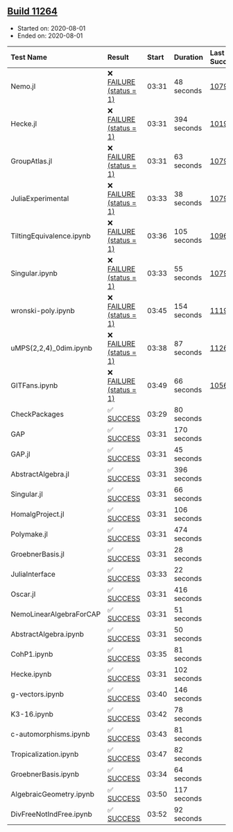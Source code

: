 ## [Build 11264](https://oscarci.mathematik.uni-kl.de/job/oscar/11264/)

* Started on: 2020-08-01
* Ended on: 2020-08-01

| Test Name    | Result | Start | Duration | Last Success | First Failure |
|:-------------|:-------|:------|:---------|:-------------|:--------------|
| Nemo.jl | ❌ [FAILURE (status = 1)](https://oscarci.mathematik.uni-kl.de/job/oscar/11264/artifact/logs/build-11264/Nemo.jl.log) | 03:31 | 48 seconds | [10790](https://oscarci.mathematik.uni-kl.de/job/oscar/10790/) | [10791](https://oscarci.mathematik.uni-kl.de/job/oscar/10791/) |
| Hecke.jl | ❌ [FAILURE (status = 1)](https://oscarci.mathematik.uni-kl.de/job/oscar/11264/artifact/logs/build-11264/Hecke.jl.log) | 03:31 | 394 seconds | [10197](https://oscarci.mathematik.uni-kl.de/job/oscar/10197/) | [10198](https://oscarci.mathematik.uni-kl.de/job/oscar/10198/) |
| GroupAtlas.jl | ❌ [FAILURE (status = 1)](https://oscarci.mathematik.uni-kl.de/job/oscar/11264/artifact/logs/build-11264/GroupAtlas.jl.log) | 03:31 | 63 seconds | [10790](https://oscarci.mathematik.uni-kl.de/job/oscar/10790/) | [10791](https://oscarci.mathematik.uni-kl.de/job/oscar/10791/) |
| JuliaExperimental | ❌ [FAILURE (status = 1)](https://oscarci.mathematik.uni-kl.de/job/oscar/11264/artifact/logs/build-11264/JuliaExperimental.log) | 03:33 | 38 seconds | [10790](https://oscarci.mathematik.uni-kl.de/job/oscar/10790/) | [10791](https://oscarci.mathematik.uni-kl.de/job/oscar/10791/) |
| TiltingEquivalence.ipynb | ❌ [FAILURE (status = 1)](https://oscarci.mathematik.uni-kl.de/job/oscar/11264/artifact/logs/build-11264/TiltingEquivalence.ipynb.log) | 03:36 | 105 seconds | [10962](https://oscarci.mathematik.uni-kl.de/job/oscar/10962/) | [10963](https://oscarci.mathematik.uni-kl.de/job/oscar/10963/) |
| Singular.ipynb | ❌ [FAILURE (status = 1)](https://oscarci.mathematik.uni-kl.de/job/oscar/11264/artifact/logs/build-11264/Singular.ipynb.log) | 03:33 | 55 seconds | [10790](https://oscarci.mathematik.uni-kl.de/job/oscar/10790/) | [10791](https://oscarci.mathematik.uni-kl.de/job/oscar/10791/) |
| wronski-poly.ipynb | ❌ [FAILURE (status = 1)](https://oscarci.mathematik.uni-kl.de/job/oscar/11264/artifact/logs/build-11264/wronski-poly.ipynb.log) | 03:45 | 154 seconds | [11192](https://oscarci.mathematik.uni-kl.de/job/oscar/11192/) | [11193](https://oscarci.mathematik.uni-kl.de/job/oscar/11193/) |
| uMPS(2,2,4)_0dim.ipynb | ❌ [FAILURE (status = 1)](https://oscarci.mathematik.uni-kl.de/job/oscar/11264/artifact/logs/build-11264/uMPS-2-2-4-_0dim.ipynb.log) | 03:38 | 87 seconds | [11263](https://oscarci.mathematik.uni-kl.de/job/oscar/11263/) | [11264](https://oscarci.mathematik.uni-kl.de/job/oscar/11264/) |
| GITFans.ipynb | ❌ [FAILURE (status = 1)](https://oscarci.mathematik.uni-kl.de/job/oscar/11264/artifact/logs/build-11264/GITFans.ipynb.log) | 03:49 | 66 seconds | [10566](https://oscarci.mathematik.uni-kl.de/job/oscar/10566/) | [10567](https://oscarci.mathematik.uni-kl.de/job/oscar/10567/) |
| CheckPackages | ✅ [SUCCESS](https://oscarci.mathematik.uni-kl.de/job/oscar/11264/artifact/logs/build-11264/CheckPackages.log) | 03:29 | 80 seconds |  |  |
| GAP | ✅ [SUCCESS](https://oscarci.mathematik.uni-kl.de/job/oscar/11264/artifact/logs/build-11264/GAP.log) | 03:31 | 170 seconds |  |  |
| GAP.jl | ✅ [SUCCESS](https://oscarci.mathematik.uni-kl.de/job/oscar/11264/artifact/logs/build-11264/GAP.jl.log) | 03:31 | 45 seconds |  |  |
| AbstractAlgebra.jl | ✅ [SUCCESS](https://oscarci.mathematik.uni-kl.de/job/oscar/11264/artifact/logs/build-11264/AbstractAlgebra.jl.log) | 03:31 | 396 seconds |  |  |
| Singular.jl | ✅ [SUCCESS](https://oscarci.mathematik.uni-kl.de/job/oscar/11264/artifact/logs/build-11264/Singular.jl.log) | 03:31 | 66 seconds |  |  |
| HomalgProject.jl | ✅ [SUCCESS](https://oscarci.mathematik.uni-kl.de/job/oscar/11264/artifact/logs/build-11264/HomalgProject.jl.log) | 03:31 | 106 seconds |  |  |
| Polymake.jl | ✅ [SUCCESS](https://oscarci.mathematik.uni-kl.de/job/oscar/11264/artifact/logs/build-11264/Polymake.jl.log) | 03:31 | 474 seconds |  |  |
| GroebnerBasis.jl | ✅ [SUCCESS](https://oscarci.mathematik.uni-kl.de/job/oscar/11264/artifact/logs/build-11264/GroebnerBasis.jl.log) | 03:31 | 28 seconds |  |  |
| JuliaInterface | ✅ [SUCCESS](https://oscarci.mathematik.uni-kl.de/job/oscar/11264/artifact/logs/build-11264/JuliaInterface.log) | 03:33 | 22 seconds |  |  |
| Oscar.jl | ✅ [SUCCESS](https://oscarci.mathematik.uni-kl.de/job/oscar/11264/artifact/logs/build-11264/Oscar.jl.log) | 03:31 | 416 seconds |  |  |
| NemoLinearAlgebraForCAP | ✅ [SUCCESS](https://oscarci.mathematik.uni-kl.de/job/oscar/11264/artifact/logs/build-11264/NemoLinearAlgebraForCAP.log) | 03:31 | 51 seconds |  |  |
| AbstractAlgebra.ipynb | ✅ [SUCCESS](https://oscarci.mathematik.uni-kl.de/job/oscar/11264/artifact/logs/build-11264/AbstractAlgebra.ipynb.log) | 03:31 | 50 seconds |  |  |
| CohP1.ipynb | ✅ [SUCCESS](https://oscarci.mathematik.uni-kl.de/job/oscar/11264/artifact/logs/build-11264/CohP1.ipynb.log) | 03:35 | 81 seconds |  |  |
| Hecke.ipynb | ✅ [SUCCESS](https://oscarci.mathematik.uni-kl.de/job/oscar/11264/artifact/logs/build-11264/Hecke.ipynb.log) | 03:31 | 102 seconds |  |  |
| g-vectors.ipynb | ✅ [SUCCESS](https://oscarci.mathematik.uni-kl.de/job/oscar/11264/artifact/logs/build-11264/g-vectors.ipynb.log) | 03:40 | 146 seconds |  |  |
| K3-16.ipynb | ✅ [SUCCESS](https://oscarci.mathematik.uni-kl.de/job/oscar/11264/artifact/logs/build-11264/K3-16.ipynb.log) | 03:42 | 78 seconds |  |  |
| c-automorphisms.ipynb | ✅ [SUCCESS](https://oscarci.mathematik.uni-kl.de/job/oscar/11264/artifact/logs/build-11264/c-automorphisms.ipynb.log) | 03:43 | 81 seconds |  |  |
| Tropicalization.ipynb | ✅ [SUCCESS](https://oscarci.mathematik.uni-kl.de/job/oscar/11264/artifact/logs/build-11264/Tropicalization.ipynb.log) | 03:47 | 82 seconds |  |  |
| GroebnerBasis.ipynb | ✅ [SUCCESS](https://oscarci.mathematik.uni-kl.de/job/oscar/11264/artifact/logs/build-11264/GroebnerBasis.ipynb.log) | 03:34 | 64 seconds |  |  |
| AlgebraicGeometry.ipynb | ✅ [SUCCESS](https://oscarci.mathematik.uni-kl.de/job/oscar/11264/artifact/logs/build-11264/AlgebraicGeometry.ipynb.log) | 03:50 | 117 seconds |  |  |
| DivFreeNotIndFree.ipynb | ✅ [SUCCESS](https://oscarci.mathematik.uni-kl.de/job/oscar/11264/artifact/logs/build-11264/DivFreeNotIndFree.ipynb.log) | 03:52 | 92 seconds |  |  |
